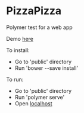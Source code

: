 # PizzaPizza
Polymer test for a web app

Demo [here](https://pizza-7a681.firebaseapp.com)

To install:
- Go to 'public' directory
- Run 'bower --save install'

To run:
- Go to 'public' directory
- Run 'polymer serve'
- Open [localhost](http://localhost:8080)
